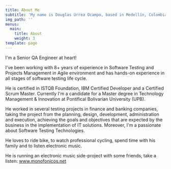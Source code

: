 ```yaml
---
title: About Me
subtitle: 'My name is Douglas Urrea Ocampo, based in Medellín, Colombia'
img_path: ''
menus:
  main:
    title: About
    weight: 3
template: page
---
```

I'm a Senior QA Engineer at heart!

I've been working with 8+ years of experience in Software Testing and Projects Management in Agile environment and has hands-on experience in all stages of software testing life cycle.

He is certified in ISTQB Foundation, IBM Certified Developer and a Certified Scrum Master. Currently I'm a candidate for a Master degree in Technology Management & Innovation at Pontifical Bolivarian University (UPB).

He worked in several testing projects in finance and banking companies, taking the project from the planning, design, development, administration and execution, achieving the goals and objectives that are expected by the business in the implementation of IT solutions. Moreover, I'm a passionate about Software Testing Technologies.

He loves to ride bike, to watch professional cycling, spend time with his family and to listen electronic music.

He is running an electronic music side-project with some friends, take a listen: www.monofonicos.net
